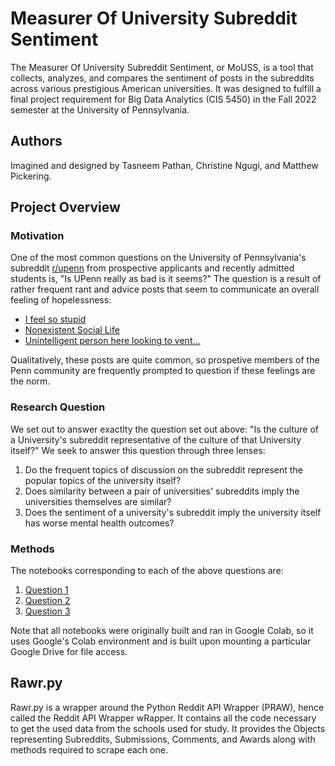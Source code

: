 # Measurer Of University Subreddit Sentiment
The Measurer Of University Subreddit Sentiment, or MoUSS,
is a tool that collects, analyzes, and compares the sentiment of posts in the
subreddits across various prestigious American universities. It was designed to
fulfill a final project requirement for Big Data Analytics (CIS 5450) in the
Fall 2022 semester at the University of Pennsylvania.


## Authors
Imagined and designed by Tasneem Pathan, Christine Ngugi, and Matthew Pickering.

## Project Overview
### Motivation
One of the most common questions on the University of Pennsylvania's subreddit
[r/upenn](https://www.reddit.com/r/upenn) from prospective applicants and
recently admitted students is, "Is UPenn really as bad is it seems?" The
question is a result of rather frequent rant and advice posts that seem to
communicate an overall feeling of hopelessness:
- [I feel so stupid](https://www.reddit.com/r/UPenn/comments/y9k6if/i_feel_so_stupid/)
- [Nonexistent Social Life](https://www.reddit.com/r/UPenn/comments/xeeonr/nonexistent_social_life/)
- [Unintelligent person here looking to vent...](https://www.reddit.com/r/UPenn/comments/vsgchz/unintelligent_person_here_looking_to_vent/)

Qualitatively, these posts are quite common, so prospetive members of the Penn
community are frequently prompted to question if these feelings are the norm.

### Research Question
We set out to answer exactlty the question set out above: "Is the culture of
a University's subreddit representative of the culture of that University itself?"
We seek to answer this question through three lenses:
1. Do the frequent topics of discussion on the subreddit represent the popular
   topics of the university itself?
2. Does similarity between a pair of universities' subreddits imply the
   universities themselves are similar?
3. Does the sentiment of a university's subreddit imply the university itself
   has worse mental health outcomes?

### Methods
The notebooks corresponding to each of the above questions are:
1. [Question 1](/notebooks/School_Happenings.ipynb)
2. [Question 2](/notebooks/school_similarity.ipynb)
3. [Question 3](/notebooks/Combined_Sentiment_Analysis.ipynb)

Note that all notebooks were originally built and ran in Google Colab, so 
it uses Google's Colab environment and is built upon mounting a particular
Google Drive for file access.

## Rawr.py
Rawr.py is a wrapper around the Python Reddit API Wrapper (PRAW), hence called
the Reddit API Wrapper wRapper. It contains all the code necessary to get the
used data from the schools used for study. It provides the Objects representing 
Subreddits, Submissions, Comments, and Awards along with methods required to 
scrape each one.
